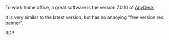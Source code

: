 To work home office, a great software is the version 7.0.10 of [AnyDesk](https://anydesk.en.uptodown.com/windows/versions)

It is very similar to the latest version, but has no annoying "free version red banner". 

RDP
